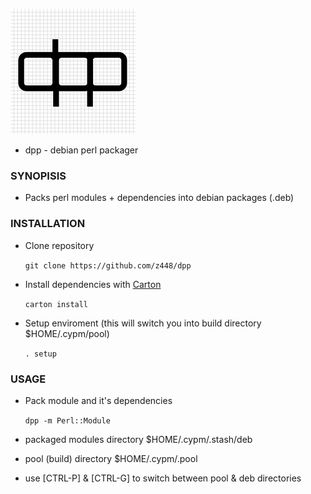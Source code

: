 ![dpp logo](assets/logo200x200.png)

- dpp - debian perl packager

### SYNOPISIS

- Packs perl modules + dependencies into debian packages (.deb)

### INSTALLATION

- Clone repository

    `git clone https://github.com/z448/dpp`

- Install dependencies with [Carton](https://metacpan.org/pod/Carton)

    `carton install`

- Setup enviroment (this will switch you into build directory $HOME/.cypm/pool)

    `. setup`

### USAGE

- Pack module and it's dependencies 

    `dpp -m Perl::Module`

- packaged modules directory $HOME/.cypm/.stash/deb
- pool (build) directory $HOME/.cypm/.pool
- use [CTRL-P] & [CTRL-G] to switch between pool & deb directories



